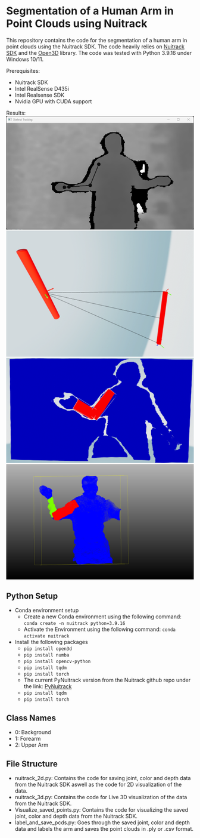 # Segmentation of a Human Arm in Point Clouds using Nuitrack

This repository contains the code for the segmentation of a human arm in point clouds using the Nuitrack SDK. The code heavily relies on [Nuitrack SDK](https://nuitrack.com/) and the [Open3D](http://www.open3d.org/) library. The code was tested with Python 3.9.16 under Windows 10/11.

Prerequisites:
- Nuitrack SDK 
- Intel RealSense D435i
- Intel Realsense SDK 
- Nvidia GPU with CUDA support
  
Results:
![2D](diagrams/2d_visu.png)
![Rotating Cylinders in Open3D](diagrams/cylinderrot.png)
![Results after Segmentation](diagrams/3dvisu_load.png)
![Final](diagrams/segmented.png)
## Python Setup 
- Conda environment setup
    - Create a new Conda environment using the following command: `conda create -n nuitrack python=3.9.16`
    - Activate the Environment using the following command: `conda activate nuitrack`
- Install the following packages
    - `pip install open3d`
    - `pip install numba`
    - `pip install opencv-python`
    - `pip install tqdm`
    - `pip install torch`
    - The current PyNuitrack version from the Nuitrack github repo under the link: [PyNuitrack](https://github.com/3DiVi/nuitrack-sdk/tree/master/PythonNuitrack-beta)
    - `pip install tqdm`
    - `pip install torch`

## Class Names
- 0: Background
- 1: Forearm
- 2: Upper Arm

## File Structure
- nuitrack_2d.py: Contains the code for saving joint, color and depth data from the Nuitrack SDK aswell as the code for 2D visualization of the data.
- nuitrack_3d.py: Contains the code for Live 3D visualization of the data from the Nuitrack SDK.
- Visualize_saved_points.py: Contains the code for visualizing the saved joint, color and depth data from the Nuitrack SDK.
- label_and_save_pcds.py: Goes through the saved joint, color and depth data and labels the arm and saves the point clouds in .ply or .csv format.